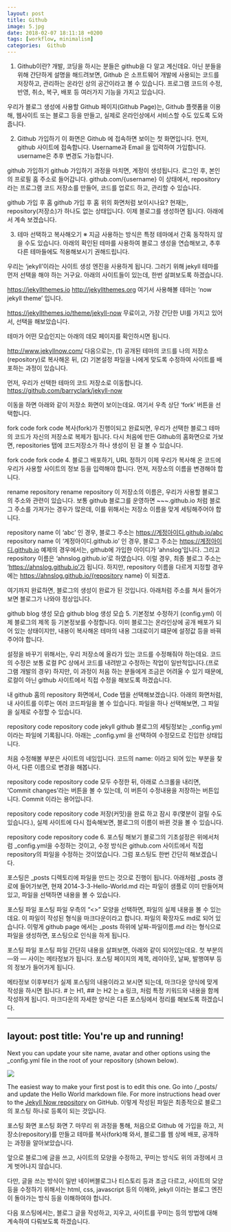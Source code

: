 ```yaml
---
layout: post
title: Github
image: 5.jpg
date: 2018-02-07 18:11:18 +0200
tags: [workflow, minimalism]
categories:  Github
---
```

1. Github이란?
개발, 코딩을 하시는 분들은 github을 다 알고 계신데요. 아닌 분들을 위해 간단하게 설명을 해드려보면, Github 은 소프트웨어 개발에 사용되는 코드를 저장하고, 관리하는 온라인 상의 공간이라고 볼 수 있습니다. 프로그램 코드의 수정, 반영, 취소, 복구, 배포 등 여러가지 기능을 가지고 있습니다.

우리가 블로그 생성에 사용할 Github 페이지(Github Page)는, Github 플랫폼을 이용해, 웹사이트 또는 블로그 등을 만들고, 실제로 온라인상에서 서비스할 수도 있도록 도와줍니다.

2. Github 가입하기
이 화면은 Github 에 접속하면 보이는 첫 화면입니다.
먼저, github 사이트에 접속합니다.
Username과 Email 을 입력하여 가입합니다. username은 추후 변경도 가능합니다.

github 가입하기
github 가입하기
과정을 마치면, 계정이 생성됩니다. 로그인 후, 본인의 프로필 홈 주소로 들어갑니다. github.com/{username}
이 상태에서, repository 라는 프로그램 코드 저장소를 만들어, 코드를 업로드 하고, 관리할 수 있습니다.

github 가입 후 홈
github 가입 후 홈
위의 화면처럼 보이시나요?
현재는, repository(저장소)가 하나도 없는 상태입니다.
이제 블로그를 생성하면 됩니다. 아래에서 계속 보겠습니다.

3. 테마 선택하고 복사해오기
※ 지금 사용하는 방식은 특정 테마에서 간혹 동작하지 않을 수도 있습니다. 아래의 확인된 테마를 사용하여 블로그 생성을 연습해보고, 추후 다른 테마들에도 적용해보시기 권해드립니다.

우리는 ‘jekyll’이라는 사이트 생성 엔진을 사용하게 됩니다. 그러기 위해 jekyll 테마를 먼저 선택을 해야 하는 거구요. 아래의 사이트들이 있는데, 한번 살펴보도록 하겠습니다.

https://jekyllthemes.io
http://jekyllthemes.org
여기서 사용해볼 테마는 ‘now jekyll theme’ 입니다.

https://jekyllthemes.io/theme/jekyll-now
무료이고, 가장 간단한 UI를 가지고 있어서, 선택을 해보았습니다.

테마가 어떤 모습인지는 아래의 데모 페이지를 확인하시면 됩니다.

http://www.jekyllnow.com/
다음으로는, (1) 공개된 테마의 코드를 나의 저장소(repository)로 복사해온 뒤, (2) 기본설정 파일을 나에게 맞도록 수정하여 사이트를 배포하는 과정이 있습니다.

먼저, 우리가 선택한 테마의 코드 저장소로 이동합니다.
https://github.com/barryclark/jekyll-now

이동을 하면 아래와 같이 저장소 화면이 보이는데요. 여기서 우측 상단 ‘fork’ 버튼을 선택합니다.

fork code
fork code
복사(fork)가 진행이되고 완료되면, 우리가 선택한 블로그 테마의 코드가 자신의 저장소로 복제가 됩니다. 다시 처음에 만든 Github의 홈화면으로 가보면, repositories 탭에 코드저장소가 하나 생성이 된 걸 볼 수 있습니다.

fork code
fork code
4. 블로그 배포하기, URL 정하기
이제 우리가 복사해 온 코드에 우리가 사용할 사이트의 정보 등을 입력해야 합니다. 먼저, 저장소의 이름을 변경해야 합니다.

rename repository
rename repository
이 저장소의 이름은, 우리가 사용할 블로그의 주소와 관련이 있습니다. 보통 github 블로그를 운영하면 ~~~.github.io 처럼 블로그 주소를 가져가는 경우가 많은데, 이를 위해서는 저장소 이름을 맞게 세팅해주어야 합니다.

repository name 이 ‘abc’ 인 경우, 블로그 주소는
https://계정아이디.github.io/abc
repository name 이 ‘계정아이디.github.io’ 인 경우, 블로그 주소는
https://계정아이디.github.io
예제의 경우에서는, github에 가입한 아이디가 ‘ahnslog’입니다. 그리고 repository 이름은 ‘ahnslog.github.io’로 하였습니다. 이럴 경우, 최종 블로그 주소는 ‘https://ahnslog.github.io’가 됩니다. 하지만, repository 이름을 다르게 지정할 경우에는 https://ahnslog.github.io/{repository name} 이 되겠죠.

여기까지 완료하면, 블로그의 생성이 완료가 된 것입니다. 아래처럼 주소를 쳐서 들어가보면 블로그가 나와야 정상입니다.

github blog 생성 모습
github blog 생성 모습
5. 기본정보 수정하기 (config.yml)
이제 블로그의 제목 등 기본정보를 수정합니다. 이미 블로그는 온라인상에 공개 배포가 되어 있는 상태이지만, 내용이 복사해온 테마의 내용 그대로이기 떄문에 설정값 등을 바꿔주어야 합니다.

설정을 바꾸기 위해서는, 우리 저장소에 올라가 있는 코드를 수정해줘야 하는데요. 코드의 수정은 보통 로컬 PC 상에서 코드를 내려받고 수정하는 작업이 일반적입니다.(프로그램 개발의 경우) 하지만, 이 과정이 처음 하는 분들에게 조금은 어려울 수 있기 때문에, 로컬이 아닌 github 사이트에서 직접 수정을 해보도록 하겠습니다.

내 github 홈의 repository 화면에서, Code 탭을 선택해보겠습니다. 아래의 화면처럼, 내 사이트를 이루는 여러 코드파일을 볼 수 있습니다. 파일을 하나 선택해보면, 그 파일을 실제로 수정할 수 있습니다.

repository code
repository code
jekyll github 블로그의 세팅정보는 _config.yml 이라는 파일에 기록됩니다. 아래는 _config.yml 을 선택하여 수정모드로 진입한 상태입니다.

처음 수정해볼 부분은 사이트의 네임입니다. 코드의 name: 이라고 되어 있는 부분을 찾아서, 다른 이름으로 변경을 해봅니다.

repository code
repository code
모두 수정한 뒤, 아래로 스크롤을 내리면, ‘Commit changes’라는 버튼을 볼 수 있는데, 이 버튼이 수정내용을 저장하는 버튼입니다. Commit 이라는 용어입니다.

repository code
repository code
저장(커밋)을 완료 하고 잠시 후(몇분이 걸릴 수도 있습니다.), 실제 사이트에 다시 접속해보면, 블로그의 이름이 바뀐 것을 볼 수 있습니다.

repository code
repository code
6. 포스팅 해보기
블로그의 기초설정은 위에서처럼 _config.yml을 수정하는 것이고, 수정 방식은 github.com 사이트에서 직접 repository의 파일을 수정하는 것이었습니다. 그럼 포스팅도 한번 간단히 해보겠습니다.

포스팅은 _posts 디렉토리에 파일을 만드는 것으로 진행이 됩니다. 아래처럼 _posts 경로에 들어가보면, 현재 2014-3-3-Hello-World.md 라는 파일이 샘플로 이미 만들어져 있고, 파일을 선택하면 내용을 볼 수 있습니다.

포스팅 파일
포스팅 파일
우측의 “<>” 모양을 선택하면, 파일의 실제 내용을 볼 수 있는데요. 이 파일이 작성된 형식을 마크다운이라고 합니다. 파일의 확장자도 md로 되어 있습니다. 이렇게 github page 에서는 _posts 하위에 날짜-파일이름.md 라는 형식으로 파일을 생성하면, 포스팅으로 인식을 하게 됩니다.

포스팅 파일
포스팅 파일
간단히 내용을 살펴보면, 아래와 같이 되어있는데요. 첫 부분의 —와 — 사이는 메타정보가 됩니다. 포스팅 페이지의 제목, 레이아웃, 날짜, 발행여부 등의 정보가 들어가게 됩니다.

메타정보 이후부터가 실제 포스팅의 내용이라고 보시면 되는데, 마크다운 양식에 맞게 작성을 하시면 됩니다. # 는 H1, ## 는 H2 는 a 링크, 처럼 특정 키워드와 내용을 함께 작성하게 됩니다. 마크다운의 자세한 양식은 다른 포스팅에서 정리를 해보도록 하겠습니다.

---
layout: post
title: You're up and running!
---

Next you can update your site name, avatar and other options using the _config.yml file in the root of your repository (shown below).

![]({{site.baseurl}}/images/config.png)

The easiest way to make your first post is to edit this one. Go into /_posts/ and update the Hello World markdown file. For more instructions head over to the [Jekyll Now repository](https://github.com/barryclark/jekyll-now) on GitHub.
이렇게 작성된 파일은 최종적으로 블로그의 포스팅 하나로 등록이 되는 것입니다.

포스팅 화면
포스팅 화면
7. 마무리
위 과정을 통해, 처음으로 Github 에 가입을 하고, 저장소(repository)를 만들고 테마를 복사(fork)해 와서, 블로그를 웹 상에 배포, 공개하는 과정을 알아보았습니다.

앞으로 블로그에 글을 쓰고, 사이트의 모양을 수정하고, 꾸미는 방식도 위의 과정에서 크게 벗어나지 않습니다.

다만, 글을 쓰는 방식이 일반 네이버블로그나 티스토리 등과 조금 다르고, 사이트의 모양 등을 수정하기 위해서는 html, css, javascript 등의 이해와, jekyll 이라는 블로그 엔진이 돌아가는 방식 등을 이해하여야 합니다.

다음 포스팅에서는, 블로그 글을 작성하고, 지우고, 사이트를 꾸미는 등의 방법에 대해 계속하여 다뤄보도록 하겠습니다.